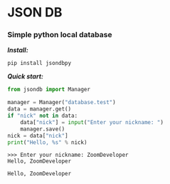 <h1>JSON DB</h1>
<h3>Simple python local database</h3>

***Install:***
```
pip install jsondbpy
```

***Quick start:***

```python
from jsondb import Manager

manager = Manager("database.test")
data = manager.get()
if "nick" not in data: 
    data["nick"] = input("Enter your nickname: ")
    manager.save()
nick = data["nick"]
print("Hello, %s" % nick)
```

```
>>> Enter your nickname: ZoomDeveloper
Hello, ZoomDeveloper
```
```
Hello, ZoomDeveloper
```
